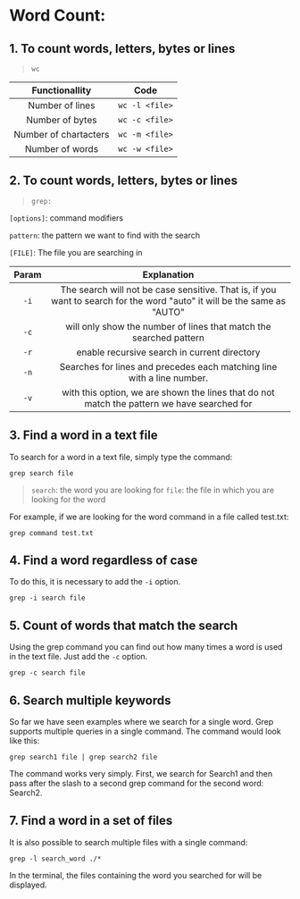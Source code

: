 # Word Count:


## 1. To count words, letters, bytes or lines
> ```wc```

|Functionallity|Code|
|:---:|:---:|
|Number of lines| ```wc -l <file>```|
|Number of bytes|```wc -c <file>```|
|Number of chartacters|```wc -m <file>```|
|Number of words|```wc -w <file>```|


## 2. To count words, letters, bytes or lines
> ```grep:``` 

```[options]```: command modifiers

```pattern```: the pattern we want to find with the search

```[FILE]```: The file you are searching in


|Param|Explanation|
|:---:|:---:|
|```-i```| The search will not be case sensitive. That is, if you want to search for the word "auto" it will be the same as "AUTO"
|```-c```| will only show the number of lines that match the searched pattern
|```-r```| enable recursive search in current directory|
|```-n```| Searches for lines and precedes each matching line with a line number.
|```-v```|with this option, we are shown the lines that do not match the pattern we have searched for|


## 3. Find a word in a text file
To search for a word in a text file, simply type the command:

```grep search file```

> ```search```: the word you are looking for 
```file```: the file in which you are looking for the word

For example, if we are looking for the word command in a file called test.txt:

```grep command test.txt```

## 4. Find a word regardless of case
To do this, it is necessary to add the ```-i``` option.

```grep -i search file```

## 5. Count of words that match the search
Using the grep command you can find out how many times a word is used in the text file. Just add the ```-c``` option.

```grep -c search file```

## 6. Search multiple keywords
So far we have seen examples where we search for a single word. Grep supports multiple queries in a single command. The command would look like this:

```grep search1 file | grep search2 file```

The command works very simply. First, we search for Search1 and then pass after the slash to a second grep command for the second word: Search2.

## 7. Find a word in a set of files
It is also possible to search multiple files with a single command:

```grep -l search_word ./*```

In the terminal, the files containing the word you searched for will be displayed.